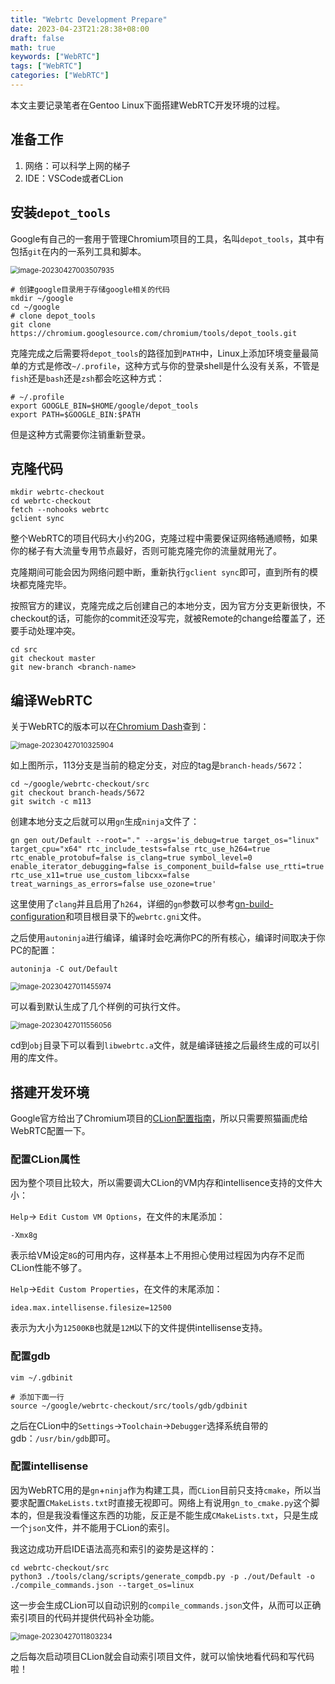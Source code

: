 ```yaml
---
title: "Webrtc Development Prepare"
date: 2023-04-23T21:28:38+08:00
draft: false
math: true
keywords: ["WebRTC"]
tags: ["WebRTC"]
categories: ["WebRTC"]
---
```


本文主要记录笔者在Gentoo Linux下面搭建WebRTC开发环境的过程。

## 准备工作

1. 网络：可以科学上网的梯子
2. IDE：VSCode或者CLion

## 安装`depot_tools`

Google有自己的一套用于管理Chromium项目的工具，名叫`depot_tools`，其中有包括`git`在内的一系列工具和脚本。

<img src="https://raw.githubusercontent.com/ayamir/blog-imgs/main/image-20230427003507935.png" alt="image-20230427003507935" style="zoom:80%;" />

```shell
# 创建google目录用于存储google相关的代码
mkdir ~/google
cd ~/google
# clone depot_tools
git clone https://chromium.googlesource.com/chromium/tools/depot_tools.git
```

克隆完成之后需要将`depot_tools`的路径加到`PATH`中，Linux上添加环境变量最简单的方式是修改`~/.profile`，这种方式与你的登录shell是什么没有关系，不管是`fish`还是`bash`还是`zsh`都会吃这种方式：

```shell
# ~/.profile
export GOOGLE_BIN=$HOME/google/depot_tools
export PATH=$GOOGLE_BIN:$PATH
```

但是这种方式需要你注销重新登录。

## 克隆代码

```shell
mkdir webrtc-checkout
cd webrtc-checkout
fetch --nohooks webrtc
gclient sync
```

整个WebRTC的项目代码大小约20G，克隆过程中需要保证网络畅通顺畅，如果你的梯子有大流量专用节点最好，否则可能克隆完你的流量就用光了。

克隆期间可能会因为网络问题中断，重新执行`gclient sync`即可，直到所有的模块都克隆完毕。

按照官方的建议，克隆完成之后创建自己的本地分支，因为官方分支更新很快，不checkout的话，可能你的commit还没写完，就被Remote的change给覆盖了，还要手动处理冲突。

```shell
cd src
git checkout master
git new-branch <branch-name>
```

## 编译WebRTC

关于WebRTC的版本可以在[Chromium Dash](https://chromiumdash.appspot.com/branches)查到：

<img src="https://raw.githubusercontent.com/ayamir/blog-imgs/main/image-20230427010325904.png" alt="image-20230427010325904" style="zoom:80%;" />

如上图所示，113分支是当前的稳定分支，对应的tag是`branch-heads/5672`：

```shell
cd ~/google/webrtc-checkout/src
git checkout branch-heads/5672
git switch -c m113
```

创建本地分支之后就可以用`gn`生成`ninja`文件了：

```shell
gn gen out/Default --root="." --args='is_debug=true target_os="linux" target_cpu="x64" rtc_include_tests=false rtc_use_h264=true rtc_enable_protobuf=false is_clang=true symbol_level=0 enable_iterator_debugging=false is_component_build=false use_rtti=true rtc_use_x11=true use_custom_libcxx=false treat_warnings_as_errors=false use_ozone=true'
```

这里使用了`clang`并且启用了`h264`，详细的`gn`参数可以参考[gn-build-configuration](https://www.chromium.org/developers/gn-build-configuration/)和项目根目录下的`webrtc.gni`文件。

之后使用`autoninja`进行编译，编译时会吃满你PC的所有核心，编译时间取决于你PC的配置：

```shell
autoninja -C out/Default
```

<img src="https://raw.githubusercontent.com/ayamir/blog-imgs/main/image-20230427011455974.png" alt="image-20230427011455974" style="zoom:80%;" />

可以看到默认生成了几个样例的可执行文件。

<img src="https://raw.githubusercontent.com/ayamir/blog-imgs/main/image-20230427011556056.png" alt="image-20230427011556056" style="zoom:80%;" />

cd到`obj`目录下可以看到`libwebrtc.a`文件，就是编译链接之后最终生成的可以引用的库文件。

## 搭建开发环境

Google官方给出了Chromium项目的[CLion配置指南](https://chromium.googlesource.com/chromium/src.git/+/master/docs/clion.md#Building_Running_and-Debugging-within-CLion)，所以只需要照猫画虎给WebRTC配置一下。

### 配置CLion属性

因为整个项目比较大，所以需要调大CLion的VM内存和intellisence支持的文件大小：

`Help`-> `Edit Custom VM Options`，在文件的末尾添加：

```
-Xmx8g
```

表示给VM设定`8G`的可用内存，这样基本上不用担心使用过程因为内存不足而CLion性能不够了。

`Help`->`Edit Custom Properties`，在文件的末尾添加：

```
idea.max.intellisense.filesize=12500
```

表示为大小为`12500KB`也就是`12M`以下的文件提供intellisense支持。

### 配置gdb

```shell
vim ~/.gdbinit

# 添加下面一行
source ~/google/webrtc-checkout/src/tools/gdb/gdbinit
```

之后在CLion中的`Settings`->`Toolchain`->`Debugger`选择系统自带的gdb：`/usr/bin/gdb`即可。

### 配置intellisense

因为WebRTC用的是`gn`+`ninja`作为构建工具，而`CLion`目前只支持`cmake`，所以当要求配置`CMakeLists.txt`时直接无视即可。网络上有说用`gn_to_cmake.py`这个脚本的，但是我没看懂这东西的功能，反正是不能生成`CMakeLists.txt`，只是生成一个`json`文件，并不能用于CLion的索引。

我这边成功开启IDE语法高亮和索引的姿势是这样的：

```
cd webrtc-checkout/src
python3 ./tools/clang/scripts/generate_compdb.py -p ./out/Default -o ./compile_commands.json --target_os=linux
```

这一步会生成CLion可以自动识别的`compile_commands.json`文件，从而可以正确索引项目的代码并提供代码补全功能。

<img src="https://raw.githubusercontent.com/ayamir/blog-imgs/main/image-20230427011803234.png" alt="image-20230427011803234" style="zoom:80%;" />

之后每次启动项目CLion就会自动索引项目文件，就可以愉快地看代码和写代码啦！

